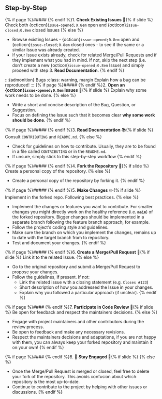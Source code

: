 ## Step-by-Step

{% if page %}##### {% endif %}1. **Check Existing Issues** 👀{% if slide %} Check both {octicon}`issue-opened;0.8em` open and {octicon}`issue-closed;0.8em` closed Issues
{% else %} 
   - Browse existing Issues - {octicon}`issue-opened;0.8em` open and {octicon}`issue-closed;0.8em` closed ones - to see if the same or a similar Issue was already created.
   - If your Issue exists already, check for related Merge/Pull Requests and if they implement what you had in mind.
     If not, skip the next step (i.e. don't create a new {octicon}`issue-opened;0.8em` Issue) and simply proceed with step 3. **Read Documentation**.
{% endif %}

:::{admonition} Bugs
:class: warning, margin
Explain how a bug can be reproduced!
:::
{% if page %}##### {% endif %}2. **Open an {octicon}`issue-opened;0.8em` Issues** 📝{% if slide %} Explain why some work needs to be done.
{% else %} 
   - Write a short and concise description of the Bug, Question, or Suggestion.
   - Focus on defining the Issue such that it becomes clear **why some work should be done**.
{% endif %}

{% if page %}##### {% endif %}3. **Read Documentation** 📚{% if slide %} Consult `CONTRIBUTING` and `README.md`.
{% else %}
   - Check for guidelines on how to contribute.
     Usually, they are to be found in a file called `CONTRIBUTING` or in the `README.md`.
   - If unsure, simply stick to this step-by-step workflow
{% endif %}

{% if page %}##### {% endif %}4. **Fork the Repository** 🍴{% if slide %} Create a personal copy of the repository.
{% else %}
   - Create a personal copy of the repository by forking it.
{% endif %}

{% if page %}##### {% endif %}5. **Make Changes** ✏️{% if slide %} Implement in the forked repo. Following best practices.
{% else %}
   - Implement the changes or features you want to contribute.
     For smaller changes you might directly work on the healthy reference (i.e. **`main`**) of the forked repository.
     Bigger changes should be implemented in a separate branch following the feature branch approach, for example.
   - Follow the project's coding style and guidelines.
   - Make sure the branch on which you implement the changes, remains up to date with the target branch from to repository.
   - Test and document your changes.
{% endif %}

{% if page %}##### {% endif %}6. **Create a Merge/Pull Request** 🔄{% if slide %} Link it to the related Issue.
{% else %}
   - Go to the original repository and submit a Merge/Pull Request to propose your changes.
   - Follow the guidelines, if present. If not:
     - Link the related issue with a closing statement (e.g. `Closes #123`)
     - Short description of how you addressed the Issue in your changes.
     - Explain why you followed a particular approach (if unclear).
{% endif %}

{% if page %}#### {% endif %}7. **Participate in Code Review** 👥{% if slide %} Be open for feedback and respect the maintainers decisions.
{% else %}
   - Engage with project maintainers and other contributors during the review process.
   - Be open to feedback and make any necessary revisions.
   - Respect the maintainers decisions and adaptations, if you are not happy with them, you can always keep your forked repository and maintain it on your own!
{% endif %}

{% if page %}#### {% endif %}8. 🌟 **Stay Engaged** 🌟{% if slide %}
{% else %}
   - Once the Merge/Pull Request is merged or closed, feel free to delete your fork of the repository. This avoids confusion about which repository is the most up-to-date.
   - Continue to contribute to the project by helping with other issues or discussions.
{% endif %}

